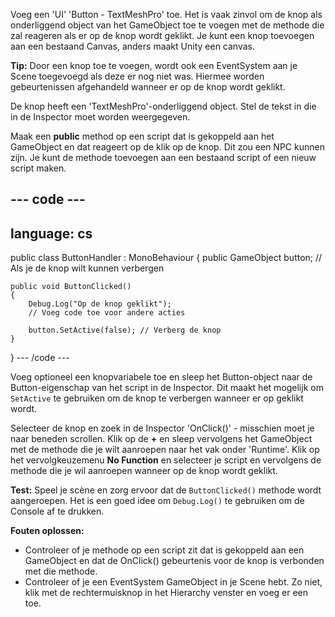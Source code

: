 
Voeg een 'UI' 'Button - TextMeshPro' toe. Het is vaak zinvol om de knop als onderliggend object van het GameObject toe te voegen met de methode die zal reageren als er op de knop wordt geklikt. Je kunt een knop toevoegen aan een bestaand Canvas, anders maakt Unity een canvas.

**Tip:** Door een knop toe te voegen, wordt ook een EventSystem aan je Scene toegevoegd als deze er nog niet was. Hiermee worden gebeurtenissen afgehandeld wanneer er op de knop wordt geklikt.

De knop heeft een 'TextMeshPro'-onderliggend object. Stel de tekst in die in de Inspector moet worden weergegeven.

Maak een **public** method op een script dat is gekoppeld aan het GameObject en dat reageert op de klik op de knop. Dit zou een NPC kunnen zijn. Je kunt de methode toevoegen aan een bestaand script of een nieuw script maken.

--- code ---
---
language: cs
---
public class ButtonHandler : MonoBehaviour
{ public GameObject button; // Als je de knop wilt kunnen verbergen

    public void ButtonClicked()
    {
        Debug.Log("Op de knop geklikt");
        // Voeg code toe voor andere acties
    
        button.SetActive(false); // Verberg de knop
    }
}
--- /code ---

Voeg optioneel een knopvariabele toe en sleep het Button-object naar de Button-eigenschap van het script in de Inspector. Dit maakt het mogelijk om `SetActive` te gebruiken om de knop te verbergen wanneer er op geklikt wordt.

Selecteer de knop en zoek in de Inspector 'OnClick()' - misschien moet je naar beneden scrollen. Klik op de **+** en sleep vervolgens het GameObject met de methode die je wilt aanroepen naar het vak onder 'Runtime'. Klik op het vervolgkeuzemenu **No Function** en selecteer je script en vervolgens de methode die je wil aanroepen wanneer op de knop wordt geklikt.

**Test:** Speel je scène en zorg ervoor dat de `ButtonClicked()` methode wordt aangeroepen. Het is een goed idee om `Debug.Log()` te gebruiken om de Console af te drukken.

**Fouten oplossen:**

+ Controleer of je methode op een script zit dat is gekoppeld aan een GameObject en dat de OnClick() gebeurtenis voor de knop is verbonden met die methode.
+ Controleer of je een EventSystem GameObject in je Scene hebt. Zo niet, klik met de rechtermuisknop in het Hierarchy venster en voeg er een toe. 

